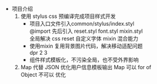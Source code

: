- 项目介绍
    1. 使用 stylus css 预编译完成项目样式开发               
        - 项目入口文件引入common/stylus/index.styl                    
            @import  先后引入 reset.styl  font.styl  mixin.styl               
            全局解决 css reset 自定义字体  mixin 混合能力                
        - 使用mixin 复用背景图片代码，解决移动适配问题               
            dpr  2  3                
        - 组件样式模板化，不污染全局，也不受外界影响              
    2. Map 代替 JSON 优化用户信息模板输出 Map 可以 for of                    
        Object 不可以   优化             